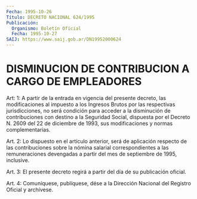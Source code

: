 ```yaml
---
Fecha: 1995-10-26
Título: DECRETO NACIONAL 624/1995
Publicación:
  Organismo: Boletín Oficial
  Fecha: 1995-10-27
SAIJ: https://www.saij.gob.ar/DN19952000624
---
```

# DISMINUCION DE CONTRIBUCION A CARGO DE EMPLEADORES

<a id="1"></a>
Art: 1: A partir de  la  entrada  en  vigencia  del  presente decreto, las  modificaciones al impuesto a  los Ingresos Brutos por las respectivas jurisdicciones, no será  condición para acceder a la disminución de   contribuciones con destino a la Seguridad Social, dispuesta por el  Decreto  N. 2609 del 22 de diciembre de  1993, sus modificaciones y normas complementarias.

<a id="2"></a>
Art. 2: Lo dispuesto en el  artículo  anterior, será  de aplicación respecto de las contribuciones sobre la  nómina salarial correspondientes a las remuneraciones devengadas  a  partir del mes de septiembre de  1995, inclusive.

<a id="3"></a>
Art.  3:  El  presente  decreto  regirá   a  partir del día de  su publicación  oficial.

<a id="4"></a>
Art. 4: Comuníquese, publíquese, dése a la Dirección  Nacional del Registro Oficial y archívese.